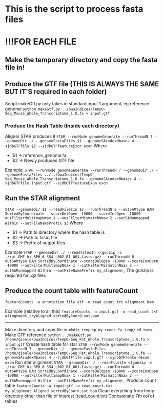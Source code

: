 # This is the script to process fasta files

# !!!FOR EACH FILE

## Make the temporary directory and copy the fasta file in!

## Produce the GTF file (THIS IS ALWAYS THE SAME BUT IT'S required in each folder)
Script makeGtf.py only takes in standard input 1 argument, eg reference genome
`python makeGtf.py ../bwaIndices/TempO-Seq_Mouse_Whole_Transcriptome_1.0.fa > input.gtf`

### Produce the Hash Table (Inside each directory)
Aligner STAR produces it
`STAR --runMode genomeGenerate --runThreadN 7 --genomeDir ./ --genomeFastaFiles $1 --genomeSAindexNbases 4 --sjdbGTFfile $2 --sjdbGTFfeatureExon exon`
Where
- $1 -> reference_genome.fa
- $2 -> Newly produced GTF file


Example:
`STAR --runMode genomeGenerate --runThreadN 7 --genomeDir ./ --genomeFastaFiles ../../bwaIndices/TempO-Seq_Mouse_Whole_Transcriptome_1.0.fa --genomeSAindexNbases 4 --sjdbGTFfile input.gtf --sjdbGTFfeatureExon exon`



## Run the STAR alignment
`STAR --genomeDir $1 --readFilesIn $2 --runThreadN 8 --outSAMtype BAM SortedByCoordinate --scoreDelOpen -10000 --scoreInsOpen -10000 --outFilterMultimapNmax 1 --outFilterMismatchNmax 2 --outSAMunmapped Within --outFileNamePrefix $3`
Where 
- $1 -> Path to directory where the hash table is 
- $2 -> Path to fastq file
- $3 -> Prefix of output files

Example
`STAR --genomeDir ./ --readFilesIn <(gunzip -c ./rat_DMF_hi_RPH_6_S54_L002_R1_001.fastq.gz) --runThreadN 8 --outSAMtype BAM SortedByCoordinate --scoreDelOpen -10000 --scoreInsOpen -10000 --outFilterMultimapNmax 1 --outFilterMismatchNmax 2 --outSAMunmapped Within --outFileNamePrefix my_alignment_`
The gunzip is required for .gz files


## Produce the count table with featureCount
`featureCounts -a annotation_file.gtf -o read_count.txt alignment.bam`

Example (relative to all this)
`featureCounts -a input.gtf -o read_count.txt alingnment_tryAligned.sortedByCoord.out.bam`





































-------- 
Make directory and copy file in
`mkdir temp`
`cp my_reads.fa temp/`
`cd temp`
Make GTF reference
`python ../makeGtf.py /home/gioele/bwaIndices/TempO-Seq_Rat_Whole_Transcriptome_1.0.fa > input.gtf`
Create hash table for star
`STAR --runMode genomeGenerate --runThreadN 7 --genomeDir ./ --genomeFastaFiles /home/gioele/bwaIndices/TempO-Seq_Rat_Whole_Transcriptome_1.0.fa --genomeSAindexNbases 4 --sjdbGTFfile input.gtf --sjdbGTFfeatureExon exon`
Run star alignment 
`STAR --genomeDir ./ --readFilesIn <(gunzip -c ./rat_DMF_hi_RPH_6_S54_L002_R1_001.fastq.gz) --runThreadN 8 --outSAMtype BAM SortedByCoordinate --scoreDelOpen -10000 --scoreInsOpen -10000 --outFilterMultimapNmax 1 --outFilterMismatchNmax 2 --outSAMunmapped Within --outFileNamePrefix my_alignment_`
Produce count table 
`featureCounts -a input.gtf -o read_count.txt my_alignment_Aligned.sortedByCoord.out.bam`
Clean everything from temp directory other than file of interest (read_count.txt)
Concatenate 7th col of tables
